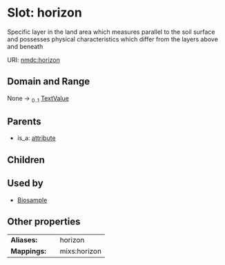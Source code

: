 
# Slot: horizon


Specific layer in the land area which measures parallel to the soil surface and possesses physical characteristics which differ from the layers above and beneath

URI: [nmdc:horizon](https://microbiomedata/meta/horizon)


## Domain and Range

None &#8594;  <sub>0..1</sub> [TextValue](TextValue.md)

## Parents

 *  is_a: [attribute](attribute.md)

## Children


## Used by

 * [Biosample](Biosample.md)

## Other properties

|  |  |  |
| --- | --- | --- |
| **Aliases:** | | horizon |
| **Mappings:** | | mixs:horizon |

